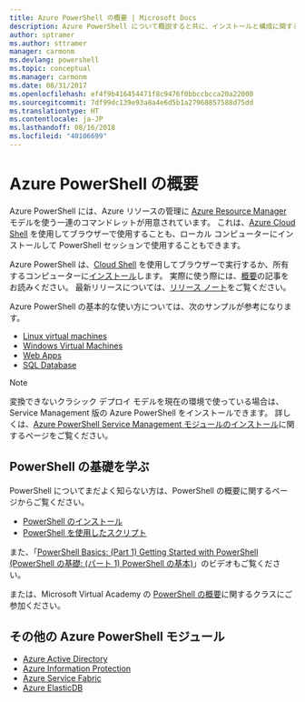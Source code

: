 ```yaml
---
title: Azure PowerShell の概要 | Microsoft Docs
description: Azure PowerShell について概説すると共に、インストールと構成に関するページへのリンクを紹介します。
author: sptramer
ms.author: sttramer
manager: carmonm
ms.devlang: powershell
ms.topic: conceptual
ms.manager: carmonm
ms.date: 08/31/2017
ms.openlocfilehash: ef4f9b416454471f8c9476f0bbccbcca20a22000
ms.sourcegitcommit: 7df99dc139e93a8a4e6d5b1a27968857588d75dd
ms.translationtype: HT
ms.contentlocale: ja-JP
ms.lasthandoff: 08/16/2018
ms.locfileid: "40106699"
---
```

# <a name="overview-of-azure-powershell"></a>Azure PowerShell の概要

Azure PowerShell には、Azure リソースの管理に [Azure Resource Manager](/azure/azure-resource-manager/resource-group-overview) モデルを使う一連のコマンドレットが用意されています。 これは、[Azure Cloud Shell](/azure/cloud-shell/overview) を使用してブラウザーで使用することも、ローカル コンピューターにインストールして PowerShell セッションで使用することもできます。

Azure PowerShell は、[Cloud Shell](/azure/cloud-shell/overview) を使用してブラウザーで実行するか、所有するコンピューターに[インストール](install-azurerm-ps.md)します。 実際に使う際には、[概要](get-started-azureps.md)の記事をお読みください。 最新リリースについては、[リリース ノート](release-notes-azureps.md)をご覧ください。

Azure PowerShell の基本的な使い方については、次のサンプルが参考になります。

* [Linux virtual machines](/azure/virtual-machines/virtual-machines-linux-powershell-samples?toc=/powershell/azure/toc.json)
* [Windows Virtual Machines](/azure/virtual-machines/virtual-machines-windows-powershell-samples?toc=/powershell/azure/toc.json)
* [Web Apps](/azure/app-service-web/app-service-powershell-samples?toc=/powershell/azure/toc.json)
* [SQL Database](/azure/sql-database/sql-database-powershell-samples?toc=/powershell/azure/toc.json)

> [!NOTE]
> 変換できないクラシック デプロイ モデルを現在の環境で使っている場合は、Service Management 版の Azure PowerShell をインストールできます。 詳しくは、[Azure PowerShell Service Management モジュールのインストール](/powershell/azure/servicemanagement/install-azure-ps)に関するページをご覧ください。

## <a name="learn-powershell-basics"></a>PowerShell の基礎を学ぶ

PowerShell についてまだよく知らない方は、PowerShell の概要に関するページからご覧ください。

* [PowerShell のインストール](/powershell/scripting/installing-windows-powershell)
* [PowerShell を使用したスクリプト](/powershell/scripting/scripting-with-windows-powershell)

また、「[PowerShell Basics: (Part 1) Getting Started with PowerShell (PowerShell の基礎: (パート 1) PowerShell の基本)](https://channel9.msdn.com/Blogs/Taste-of-Premier/PowerShellBasicsPart1)」のビデオもご覧ください。

または、Microsoft Virtual Academy の [PowerShell の概要](https://mva.microsoft.com/liveevents/powershell-jumpstart)に関するクラスにご参加ください。

## <a name="other-azure-powershell-modules"></a>その他の Azure PowerShell モジュール

* [Azure Active Directory](/powershell/azure/active-directory/)
* [Azure Information Protection](/powershell/azure/aip/)
* [Azure Service Fabric](/powershell/azure/service-fabric/)
* [Azure ElasticDB](/powershell/azure/elasticdbjobs/)